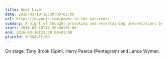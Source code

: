 ```yaml
---
title: Unit Live!
date: 2016-03-10T18:30:00+01:00
url: https://asyncjs.com/power-to-the-patterns/
summary: A night of thought provoking and entertaining presentations by leading designers, and the chance to buy signed copies of Unit Editions titles.
start: 2016-03-10T18:30:00+01:00
end: 2016-03-10T21:30:00+01:00
placeId: 9C3XGVFC+6R
---
```

On stage: Tony Brook (Spin), Harry Pearce (Pentagram) and Lance Wyman.
